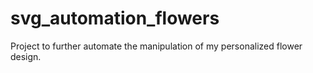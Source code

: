 # svg_automation_flowers
Project to further automate the manipulation of my personalized flower design.  
